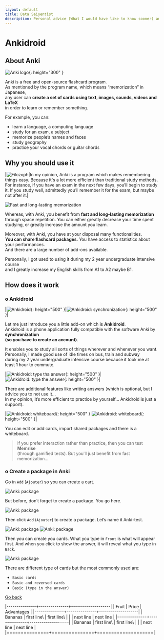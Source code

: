 ```yaml
---
layout: default
title: Data Saiyentist
description: Personal advice (What I would have like to know sooner) and cultural advice
---
```


# Ankidroid

## About Anki

![Anki logo](src/anki.png){: height="300" }

Anki is a free and open-source flashcard program.  
As mentioned by the program name, which means “memorization” in Japanese,  
any user can **create a set of cards using text, images, sounds, videos and LaTeX**  
in order to learn or remember something.

For example, you can:
* learn a language, a computing language
* study for an exam, a subject
* memorize people’s names and faces
* study geography
* practice your vocal chords or guitar chords

## Why you should use it

|![Filozoph](src/basic.jpg)|In my opinion, Anki is a program which makes remembering things easy. Because it's a lot more efficient than traditional study methods. For instance, if you have an exam in the next few days, you’ll begin to study it. If you study well, admittedly you’ll remember it for the exam, but maybe not after it.|

![Fast and long-lasting memorization](src/longlasting.jpg)

Whereas, with Anki, you benefit from **fast and long-lasting memorization** through space repetition. You can either greatly decrease your time spent studying, or greatly increase the amount you learn.

Moreover, with Anki, you have at your disposal many functionalities.  
**You can share flashcard packages**. You have access to statistics about your performances.  
And there are a large number of add-ons available.

Personally, I got used to using it during my 2 year undergraduate intensive course  
and I greatly increase my English skills from A1 to A2 maybe B1.

## How does it work

### o Ankidroid

|![Ankidroid](src/ankidroid.png){: height="500" }|![Ankidroid: synchronization](src/home.jpg){: height="500" }|

Let me just introduce you a little add-on which is **Ankidroid**.  
Ankidroid is a phone application fully compatible with the software Anki by **synchronization**  
**(so you have to create an account)**.

It enables you to study all sorts of things wherever and whenever you want.  
Personally, I made good use of idle times on bus, train and subway  
during my 2 year undergraduate intensive course because it took me at least 1 hour to commute.

|![Ankidroid: type tha answer](src/type1.jpg){: height="500" }|![Ankidroid: type the answer](src/type2.jpg){: height="500" }|

There are additional features like writing answers (which is optional, but I advice you to not use it…  
In my opinion, it’s more efficient to practice by yourself… Ankidroid is just a support).

|![Ankidroid: whiteboard](src/write1.jpg){: height="500" }|![Ankidroid: whiteboard](src/write2.jpg){: height="500" }|

You can edit or add cards, import shared packages and there is a whiteboard.

> If you prefer interaction rather than practice, then you can test **Memrise**  
> (through gamified tests). But you'll just benefit from fast memorization...

### o Create a package in Anki

Go in `Add` (``Ajouter``) so you can create a cart.

![Anki: package](src/package.png)

But before, don’t forget to create a package.
You go here.

![Anki: package](src/package2.png)

Then click `Add` (``Ajouter``) to create a package.
Let’s name it Anki-test.

![Anki: package](src/package3.png)
![Anki: package](src/package4.png)

Then you can create you cards.
What you type in `Front` is what will appear first. And when you click to show the answer, it will reveal what you type in `Back`.

![Anki: package](src/package5.png)

There are different type of cards but the most commonly used are:
* `Basic cards`
* `Basic and reversed cards`
* `Basic (type in the answer)`

[Go back](../..)

|---------------+---------------+--------------------|
| Fruit         | Price         | Advantages         |
|---------------+---------------+--------------------|
| Bananas       | first line\\  | first line\\       |
|               | next line     | next line          |
|---------------+---------------+--------------------|
| Bananas       | first line\\  | first line\\       |
|               | next line     | next line          |
|===============+===============+====================|